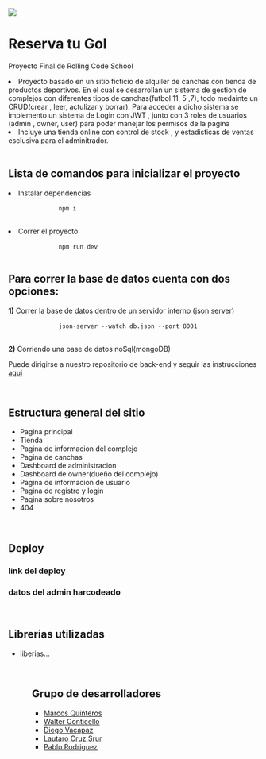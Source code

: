 <!DOCTYPE html>
<html>
<head>
    <img src="https://res.cloudinary.com/dmmviigbv/image/upload/v1692886089/tjzkrnk4sauomcuyrxtd.png"> 
</head>
<body>  
    <main>
    <h1>Reserva tu Gol</h1>
    <p>Proyecto Final de Rolling Code School </p>
    <li>Proyecto basado en un sitio ficticio de alquiler de canchas con tienda de productos deportivos.
    En el cual se desarrollan un sistema de gestion de complejos con diferentes tipos de canchas(futbol 11, 5 ,7), todo medainte un CRUD(crear , leer, actulizar y borrar). Para acceder a dicho sistema se implemento un sistema de Login con JWT , junto con 3 roles de usuarios (admin , owner, user) para poder manejar los permisos de la pagina</li>
    <li>Incluye una tienda online con control de stock , y estadisticas de ventas esclusiva para el adminitrador.</li>  
        <br>
        <h2>Lista de comandos para inicializar el proyecto</h2>
        <li>Instalar dependencias</li>
        <pre>
            <code>npm i</code>
        </pre>
        <li>Correr el proyecto</li>
        <pre>
            <code>npm run dev</code>
        </pre>
        <h2>Para correr la base de datos cuenta con dos opciones:</h2>
        <p><strong>1)</strong> Correr la base de datos dentro de un servidor interno (json server)</p>
        <pre>
            <code>json-server --watch db.json --port 8001</code>
        </pre>
        <p><strong>2)</strong> Corriendo una base de datos noSql(mongoDB)</p>
        <p>Puede dirigirse a nuestro repositorio de back-end y seguir las instrucciones <a href="https://github.com/walterconticello/proyectofinal-back-grupo1">aqui</a></p>
        <br>
        <h2>Estructura general del sitio</h2>
        <ul>
            <li>Pagina principal</li>
            <li>Tienda</li>
            <li>Pagina de informacion del complejo</li>
            <li>Pagina de canchas</li>
            <li>Dashboard de administracion</li>
            <li>Dashboard de owner(dueño del complejo)</li>
            <li>Pagina de informacion de usuario</li>
            <li>Pagina de registro y login</li>
            <li>Pagina sobre nosotros</li>
            <li>404</li>
        </ul>
        <br>
        <h2>Deploy</h2>
        <h3>link del deploy</h3>
        <h3>datos del admin harcodeado</h3>
        <br>
        <h2>Librerias utilizadas</h2>
        <ul><li>liberias...</li><ul>
        <br>
        <h2>Grupo de desarrolladores</h2>
            <ul>
                <li><a href="https://github.com/marcosquinteros">Marcos Quinteros</a></li>
                <li><a href="https://github.com/walterconticello">Walter Conticello</a></li>
                <li><a href="https://github.com/diegovacapaz">Diego Vacapaz</a></li>
                <li><a href="https://github.com/LautaroCruzSrur">Lautaro Cruz Srur</a></li>
                <li><a href="https://github.com/PabloRodriguez95">Pablo Rodriguez</a></li>
            </ul>
    <main/>        
</body>
</html>
